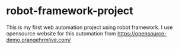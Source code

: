 # robot-framework-project
This is my first web automation project using robot framework. I use opensource website for this automation from https://opensource-demo.orangehrmlive.com/
